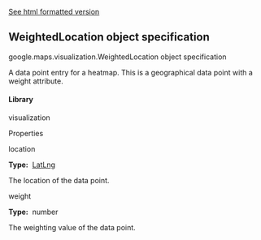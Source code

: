 [See html formatted version](https://huasofoundries.github.io/google-maps-documentation/WeightedLocation.html)


WeightedLocation object specification
-------------------------------------

google.maps.visualization.WeightedLocation object specification

A data point entry for a heatmap. This is a geographical data point with a weight attribute.

#### Library

visualization

Properties

location

**Type:**  [LatLng](https://github.com/amenadiel/google-maps-documentation/blob/master/docs/LatLng.md)

The location of the data point.

weight

**Type:**  number

The weighting value of the data point.